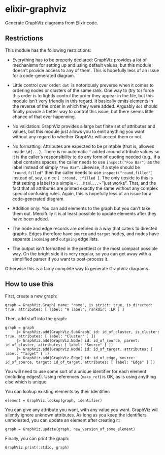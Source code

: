 elixir-graphviz
===============

Generate GraphViz diagrams from Elixir code.

## Restrictions

This module has the following restrictions:

* Everything has to be properly declared: GraphViz provides a lot of
  mechanisms for setting up and using default values, but this module doesn't
  provide access to any of them. This is hopefully less of an issue for a
  code-generated diagram.

* Little control over order: `dot `is notoriously preverse when it comes to
  ordering nodes or clusters of the same rank. One way to (try to) force this
  order is to tightly control the order they appear in the file, but this
  module isn't very friendly in this regard. It basically emits elements in
  the reverse of the order in which they were added. Arguably `dot` should
  finally provide a better way to control this issue, but there seems little
  chance of that ever hapenning.

* No validation: GraphViz provides a large but finite set of attributes and
  values, but this module just allows you to emit anything you want without
  any regard to whether GraphViz will accept them or not.

* No formatting: Attributes are expected to be printable (that is, allowed
  inside `\#{...}`. There is no automatic `"` added around attribute values
  so it is the caller's responsibility to do any form of quoting needed
  (e.g., if a label contains spaces, the caller needs to use `inspect("Foo
  Bar")` as the label instead of simply `"Foo Bar"`. Likewise, if a style
  should be `"round,filled"` then the caller needs to use
  `inspect("round,filled")` instead of, say, a nice `[ :round, :filled ]`.
  The only upside to this is that setting a label to a simple `<...html...>`
  "just works". That, and the fact that all attributes are printed exactly
  the same without any complex special confusing rules. Again, this is
  hopefully less of an issue for a code-generated diagram.

* Addition only: You can add elements to the graph but you can't take them
  out. Mercifully it is at least possible to update elements after they have
  been added.

* The node and edge records are defined in a way that caters to directed
  graphs. Edges therefore have `source` and `target` nodes, and nodes have
  separate `incoming` and `outgoing` edge lists.

* The output isn't formatted in the prettiest or the most compact possible
  way. On the bright side it is very regular, so you can get away with a
  simplified parser if you want to post-process it.

Otherwise this is a fairly complete way to generate GraphViz diagrams.

## How to use this

First, create a new graph:

    graph = GraphViz.Graph[ name: "name", is_strict: true, is_directed: true, attributes: [ label: "A label", rankdir: :LR ] ]

Then, add stuff into the graph:

    graph = graph
         |> GraphViz.add(GraphViz.SubGraph[ id: id_of_cluster, is_cluster: true, attributes: [ label: "Cluster" ] ])
         |> GraphViz.add(GraphViz.Node[ id: id_of_source, parent: id_of_cluster, attributes: [ label: "Source" ] ])
         |> GraphViz.add(GraphViz.Node[ id: id_of_target, attributes: [ label: "Target" ] ])
         |> GraphViz.add(GraphViz.Edge[ id: id_of_edge, source: id_of_source, target: id_of_target, attributes: [ label: "Edge" ] ])

You will need to use some sort of a unique identifier for each element
(including edges!). Using references (`make_ref`) is OK, as is using anything
else which is unique.

You can lookup existing elements by their identifier:

    element = GraphViz.lookup(graph, identifier)

You can give any attribute you want, with any value you want. GraphViz will
silently ignore unknown attributes. As long as you keep the identifiers
unmolested, you can update an element after creating it:

    graph = GraphViz.update(graph, new_version_of_some_element)

Finally, you can print the graph:

    GraphViz.print(:stdio, graph)

